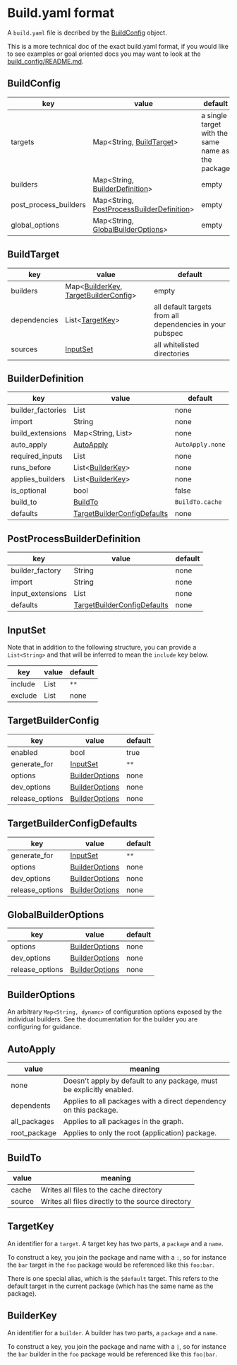 # Build.yaml format

A `build.yaml` file is decribed by the [BuildConfig](#buildconfig) object.

This is a more technical doc of the exact build.yaml format, if you would like
to see examples or goal oriented docs you may want to look at the
[build_config/README.md](../build_config/README.md).

## BuildConfig

key | value | default
--- | --- | ---
targets | Map<String, [BuildTarget](#buildtarget)> | a single target with the same name as the package
builders | Map<String, [BuilderDefinition](#builderdefinition)> | empty
post_process_builders | Map<String, [PostProcessBuilderDefinition](#postprocessbuilderdefinition)> | empty
global_options | Map<String, [GlobalBuilderOptions](#globalBuilderOptions)> | empty

## BuildTarget

key | value | default
--- | --- | ---
builders | Map<[BuilderKey](#builderkey), [TargetBuilderConfig](#targetbuilderconfig)> | empty
dependencies | List<[TargetKey](#targetkey)> | all default targets from all dependencies in your pubspec
sources | [InputSet](#inputset) | all whitelisted directories

## BuilderDefinition

key | value | default
--- | --- | ---
builder_factories | List<String> | none
import | String | none
build_extensions | Map<String, List<String>> | none
auto_apply | [AutoApply](#autoapply) | `AutoApply.none`
required_inputs | List<String> | none
runs_before | List<[BuilderKey](#builderkey)> | none
applies_builders | List<[BuilderKey](#builderkey)> | none
is_optional | bool | false
build_to | [BuildTo](#buildto) | `BuildTo.cache`
defaults | [TargetBuilderConfigDefaults](#targetbuilderconfigdefaults) | none

## PostProcessBuilderDefinition

key | value | default
--- | --- | ---
builder_factory | String | none
import | String | none
input_extensions | List<String> | none
defaults | [TargetBuilderConfigDefaults](#targetbuilderconfigdefaults) | none

## InputSet

Note that in addition to the following structure, you can provide a
`List<String>` and that will be inferred to mean the `include` key below.

key | value | default
--- | --- | ---
include | List<String> | `**`
exclude | List<String> | none

## TargetBuilderConfig

key | value | default
--- | --- | ---
enabled | bool | true
generate_for | [InputSet](#inputset) | `**`
options | [BuilderOptions](#builderoptions) | none
dev_options | [BuilderOptions](#builderoptions) | none
release_options | [BuilderOptions](#builderoptions) | none

## TargetBuilderConfigDefaults

key | value | default
--- | --- | ---
generate_for | [InputSet](#inputset) | `**`
options | [BuilderOptions](#builderoptions) | none
dev_options | [BuilderOptions](#builderoptions) | none
release_options | [BuilderOptions](#builderoptions) | none

## GlobalBuilderOptions
key | value | default
--- | --- | ---
options | [BuilderOptions](#builderoptions) | none
dev_options | [BuilderOptions](#builderoptions) | none
release_options | [BuilderOptions](#builderoptions) | none

## BuilderOptions

An arbitrary `Map<String, dynamc>` of configuration options exposed by the
individual builders. See the documentation for the builder you are configuring
for guidance.

## AutoApply

value | meaning
--- | ---
none | Doesn't apply by default to any package, must be explicitly enabled.
dependents | Applies to all packages with a direct dependency on this package.
all_packages | Applies to all packages in the graph.
root_package | Applies to only the root (application) package.

## BuildTo

value | meaning
--- | ---
cache | Writes all files to the cache directory
source | Writes all files directly to the source directory

## TargetKey

An identifier for a `target`. A target key has two parts, a `package` and a
`name`.

To construct a key, you join the package and name with a `:`, so for instance
the `bar` target in the `foo` package would be referenced like this `foo:bar`.

There is one special alias, which is the `$default` target. This refers
to the default target in the current package (which has the same name as the
package).

## BuilderKey

An identifier for a `builder`. A builder has two parts, a `package` and a
`name`.

To construct a key, you join the package and name with a `|`, so for instance
the `bar` builder in the `foo` package would be referenced like this `foo|bar`.
